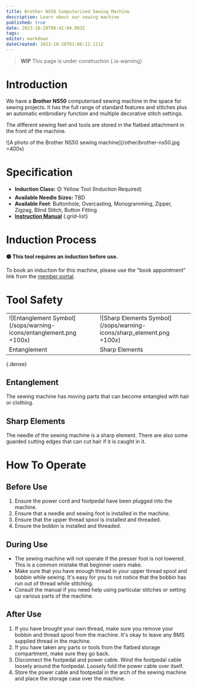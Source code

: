 ```yaml
---
title: Brother NS50 Computerised Sewing Machine
description: Learn about our sewing machine
published: true
date: 2023-10-20T06:42:04.083Z
tags: 
editor: markdown
dateCreated: 2023-10-20T01:06:12.121Z
---
```


> **WIP** This page is under construction
{.is-warning}

# Introduction

We have a **Brother NS50** computerised sewing machine in the space for sewing projects. It has the full range of standard features and stitches plus an automatic embrodiery function and multiple decorative stitch settings.

The different sewing feet and tools are stored in the flatbed attachment in the front of the machine.

![A photo of the Brother NS50 sewing machine](/other/brother-ns50.jpg =400x)

# Specification

- **Induction Class:** 🟡 Yellow Tool (Induction Required)
- **Available Needle Sizes:** TBD
- **Available Feet**: Buttonhole, Overcasting, Monogramming, Zipper, Zigzag, Blind Stitch, Button Fitting
- **[Instruction Manual](/tools/brother-ns50-operating-manual.pdf)**
{.grid-list}

# Induction Process

**🟡 This tool requires an induction before use.**

To book an induction for this machine, please use the "book appointment" link from the [member portal](https://portal.brisbanemaker.space/).

# Tool Safety

|||
|---|---|
|![Entanglement Symbol](/sops/warning-icons/entanglement.png =100x)|![Sharp Elements Symbol](/sops/warning-icons/sharp_element.png =100x)|
|Entanglement|Sharp Elements|
{.dense}

## Entanglement

The sewing machine has moving parts that can become entangled with hair or clothing.

## Sharp Elements

The needle of the sewing machine is a sharp element. There are also some guarded cutting edges that can cut hair if it is caught in it.

# How To Operate

## Before Use

1. Ensure the power cord and footpedal have been plugged into the machine.
2. Ensure that a needle and sewing foot is installed in the machine.
3. Ensure that the upper thread spool is installed and threaded.
4. Ensure the bobbin is installed and threaded.

## During Use

- The sewing machine will not operate if the presser foot is not lowered. This is a common mistake that beginner users make.
- Make sure that you have enough thread in your upper thread spool and bobbin while sewing. It's easy for you to not notice that the bobbin has run out of thread while stitching.
- Consult the manual if you need help using particular stitches or setting up various parts of the machine.

## After Use

1. If you have brought your own thread, make sure you remove your bobbin and thread spool from the machine. It's okay to leave any BMS supplied thread in the machine.
2. If you have taken any parts or tools from the flatbed storage compartment, make sure they go back.
3. Disconnect the footpedal and power cable. Wind the footpedal cable loosely around the footpedal. Loosely fold the power cable over itself.
4. Store the power cable and footpedal in the arch of the sewing machine and place the storage case over the machine.